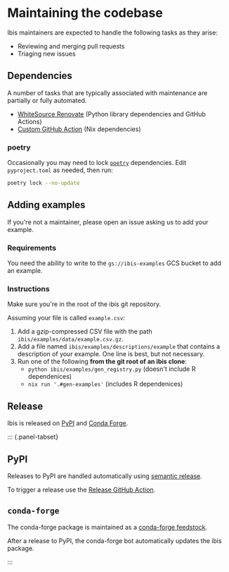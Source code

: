 # Maintaining the codebase

Ibis maintainers are expected to handle the following tasks as they arise:

- Reviewing and merging pull requests
- Triaging new issues

## Dependencies

A number of tasks that are typically associated with maintenance are partially or fully automated.

- [WhiteSource Renovate](https://www.whitesourcesoftware.com/free-developer-tools/renovate/) (Python library dependencies and GitHub Actions)
- [Custom GitHub Action](https://github.com/ibis-project/ibis/actions/workflows/update-deps.yml) (Nix dependencies)

### poetry

Occasionally you may need to lock [`poetry`](https://python-poetry.org) dependencies. Edit `pyproject.toml` as needed, then run:

```sh
poetry lock --no-update
```

## Adding examples

If you're not a maintainer, please open an issue asking us to add your example.

### Requirements

You need the ability to write to the `gs://ibis-examples` GCS bucket to add an example.

### Instructions

Make sure you're in the root of the ibis git repository.

Assuming your file is called `example.csv`:

1. Add a gzip-compressed CSV file with the path `ibis/examples/data/example.csv.gz`.
1. Add a file named `ibis/examples/descriptions/example` that contains a
   description of your example. One line is best, but not necessary.
1. Run one of the following **from the git root of an ibis clone**:
   - `python ibis/examples/gen_registry.py` (doesn't include R dependenices)
   - `nix run '.#gen-examples'` (includes R dependenices)

## Release

Ibis is released on [PyPI](https://pypi.org/project/ibis-framework/) and [Conda Forge](https://github.com/conda-forge/ibis-framework-feedstock).

::: {.panel-tabset}

## PyPI

Releases to PyPI are handled automatically using [semantic release](https://egghead.io/lessons/javascript-automating-releases-with-semantic-release).

To trigger a release use the [Release GitHub Action](https://github.com/ibis-project/ibis/actions/workflows/release.yml).

## `conda-forge`

The conda-forge package is maintained as a [conda-forge feedstock](https://github.com/conda-forge/ibis-framework-feedstock).

After a release to PyPI, the conda-forge bot automatically updates the ibis package.

:::
